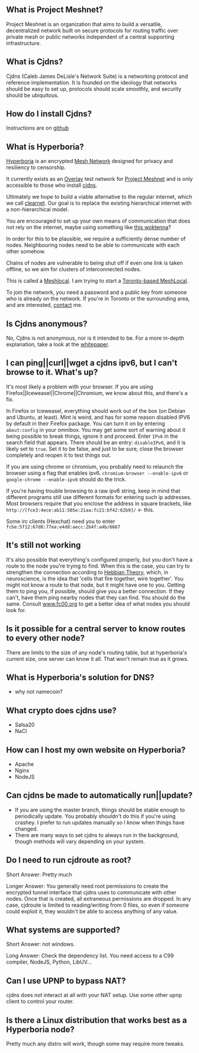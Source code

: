 ## What is Project Meshnet?

Project Meshnet is an organization that aims to build a versatile, decentralized network built on secure protocols for routing traffic over private mesh or public networks independent of a central supporting infrastructure.
  
## What is Cjdns?

Cjdns (Caleb James DeLisle's Network Suite) is a networking protocol and reference implementation. It is founded on the ideology that networks should be easy to set up, protocols should scale smoothly, and security should be ubiquitous.
  
## How do I install Cjdns?

Instructions are on [github](https://github.com/cjdelisle/cjdns)

## What is Hyperboria?

[Hyperboria](https://hyperboria.net) is an encrypted [Mesh Network](https://en.wikipedia.org/wiki/Mesh_networking) designed for privacy and resiliency to censorship.

It currently exists as an [Overlay](https://en.wikipedia.org/wiki/Overlay_network) test network for [Project Meshnet](https://projectmeshnet.org/) and is only accessible to those who install [cjdns](https://en.wikipedia.org/wiki/Cjdns). 

Ultimately we hope to build a viable alternative to the regular internet, which we call [clearnet](http://www.urbandictionary.com/define.php?term=clearnet). Our goal is to replace the existing hierarchical internet with a non-hierarchical model.

You are encouraged to set up your own means of communication that does not rely on the internet, maybe using something like [this woktenna](http://geobray.com/2010/02/07/woktenna-for-3g/)?

In order for this to be plausible, we require a sufficiently dense number of nodes. Neighbouring nodes need to be able to communicate with each other somehow.

Chains of nodes are vulnerable to being shut off if even one link is taken offline, so we aim for clusters of interconnected nodes.

This is called a [Meshlocal](/meshlocals/intro.md). I am trying to start a [Toronto-based MeshLocal](/meshlocals/existing/toronto.md).

To join the network, you need a password and a public key from someone who is already on the network. If you're in Toronto or the surrounding area, and are interested, <a href="/contact">contact</a> me.
  
## Is Cjdns anonymous?

No, Cjdns is not anonymous, nor is it intended to be. For a more in-depth explanation, take a look at the <a href="https://github.com/cjdelisle/cjdns/blob/master/doc/Whitepaper.md">whitepaper</a>.
  
## I can ping||curl||wget a cjdns ipv6, but I can't browse to it. What's up?  

It's most likely a problem with your browser. If you are using Firefox||Iceweasel||Chrome||Chromium, we know about this, and there's a fix.

In Firefox or Iceweasel, everything should work out of the box (on Debian and Ubuntu, at least). Mint is weird, and has for some reason disabled IPV6 by default in their Firefox package. You can turn it on by entering `about:config` in your omnibox. You may get some sort of warning about it being possible to break things, ignore it and proceed. Enter `IPv6` in the search field that appears. There should be an entry: `disableIPv6`, and it is likely set to `true`. Set it to be false, and just to be sure, close the browser completely and reopen it to test things out.

If you are using chrome or chromium, you probably need to relaunch the browser using a flag that enables ipv6. `chromium-browser --enable-ipv6` or `google-chrome --enable-ipv6` should do the trick.

If you're having trouble browsing to a raw ipv6 string, keep in mind that different programs still use different formats for entering such ip addresses. Most browsers require that you enclose the address in square brackets, like `http://[fce3:4ece:ab11:505e:21aa:fc21:bf42:62b9]/` <- this.

Some irc clients (Hexchat) need you to enter `fcbe:5f12:67d8:77ea:e4d8:aecc:2b4f:a4b/6667`  
  
## It's still not working  

It's also possible that everything's configured properly, but you don't have a route to the node you're trying to find. When this is the case, you can try to strengthen the connection according to <a class="clearnet" href="https://en.wikipedia.org/wiki/Hebbian_theory">Hebbian Theory</a>, which, in neuroscience, is the idea that 'cells that fire together, wire together'. You might not know a route to that node, but it might have one to you. Getting them to ping you, if possible, should give you a better connection. If they can't, have them ping nearby nodes that they can find. You should do the same. Consult <a href="http://www.fc00.org">www.fc00.org</a> to get a better idea of what nodes you should look for.
  
## Is it possible for a central server to know routes to every other node?

There are limits to the size of any node's routing table, but at hyperboria's current size, one server can know it all. That won't remain true as it grows.

## What is Hyperboria's solution for DNS?  

* why not namecoin?

## What crypto does cjdns use?  

* Salsa20
* NaCl

## How can I host my own website on Hyperboria?  

* Apache
* Nginx
* NodeJS

## Can cjdns be made to automatically run||update?

* If you are using the master branch, things should be stable enough to periodically update. You probably shouldn't do this if you're using crashey. I prefer to run updates manually so I know when things have changed.
* There are many ways to set cjdns to always run in the background, though methods will vary depending on your system.

## Do I need to run cjdroute as root?

Short Answer: Pretty much

Longer Answer: You generally need root permissions to create the encrypted tunnel interface that cjdns uses to communicate with other nodes. Once that is created, all extraneous permissions are dropped. In any case, cjdroute is limited to reading/writing from 0 files, so even if someone could exploit it, they wouldn't be able to access anything of any value.

## What systems are supported?

Short Answer: not windows.

Long Answer: Check the dependency list. You need access to a C99 compiler, NodeJS, Python, LibUV...

## Can I use UPNP to bypass NAT?  

cjdns does not interact at all with your NAT setup. Use some other upnp client to control your router.

## Is there a Linux distribution that works best as a Hyperboria node?

Pretty much any distro will work, though some may require more tweaks.

